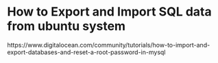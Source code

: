<h1>How to Export and Import SQL data from ubuntu system</h1>
https://www.digitalocean.com/community/tutorials/how-to-import-and-export-databases-and-reset-a-root-password-in-mysql
